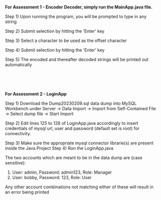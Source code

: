**For Assessment 1 - Encoder Decoder, simply run the MainApp.java file.**

Step 1) Upon running the program, you will be prompted to type in any string 

Step 2) Submit selection by hitting the 'Enter' key

Step 3) Select a character to be used as the offset character

Step 4) Submit selection by hitting the 'Enter' key

Step 5) The encoded and thereafter decoded strings will be printed out automatically

<br><br><br>

**For Assessment 2 - LoginApp**

Step 1) Download the Dump20230209.sql data dump into MySQL Workbench under Server -> Data Import -> Import from Self-Contained File -> Select dump file -> Start Import

Step 2) Edit lines 125 to 128 of LoginApp.java accordingly to insert credentials of mysql url, user and password (default set is root) for connectivity.
     
Step 3) Make sure the appropriate mysql connector librarie(s) are present inside the Java Project
Step 4) Run the LoginApp.java

The two accounts which are meant to be in the data dump are (case sensitive):
1) User: admin, Password: admin123, Role: Manager
2) User: bobby, Password: 123, Role: User

Any other account combinations not matching either of these will result in an error being printed 
